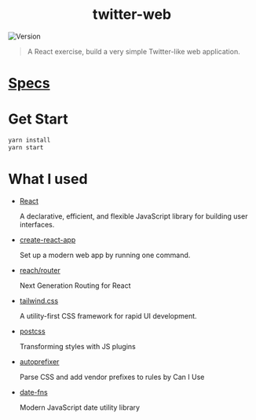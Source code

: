 <h1 align="center">twitter-web </h1>
<p>
  <img alt="Version" src="https://img.shields.io/badge/version-0.1.0-blue.svg?cacheSeconds=2592000" />
</p>

> A React exercise, build a very simple Twitter-like web application.

# [Specs](./specs.md)

# Get Start

```sh
yarn install
yarn start
```

# What I used

- [React](https://github.com/facebook/react)

  A declarative, efficient, and flexible JavaScript library for building user interfaces.

- [create-react-app](https://github.com/facebook/create-react-app)

  Set up a modern web app by running one command.

- [reach/router](https://github.com/reach/router)

  Next Generation Routing for React

- [tailwind.css](https://github.com/tailwindcss/tailwindcss)

  A utility-first CSS framework for rapid UI development.

- [postcss](https://github.com/postcss/postcss)

  Transforming styles with JS plugins

- [autoprefixer](https://github.com/postcss/autoprefixer)

  Parse CSS and add vendor prefixes to rules by Can I Use

- [date-fns](https://github.com/date-fns/date-fns)

  Modern JavaScript date utility library
